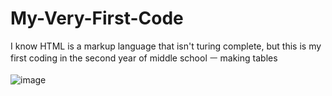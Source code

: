 # My-Very-First-Code
I know HTML is a markup language that isn't turing complete, but this is my first coding in the second year of middle school ㅡ making tables
<br/><br/>
![image](https://user-images.githubusercontent.com/52367973/116244968-6cb15180-a7a3-11eb-8dbf-a61cab6ce6bf.png)
